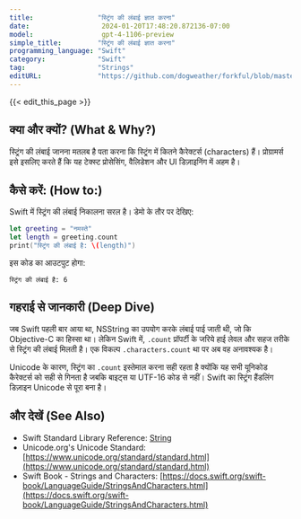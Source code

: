 ```yaml
---
title:                "स्ट्रिंग की लंबाई ज्ञात करना"
date:                  2024-01-20T17:48:20.872136-07:00
model:                 gpt-4-1106-preview
simple_title:         "स्ट्रिंग की लंबाई ज्ञात करना"
programming_language: "Swift"
category:             "Swift"
tag:                  "Strings"
editURL:              "https://github.com/dogweather/forkful/blob/master/content/hi/swift/finding-the-length-of-a-string.md"
---
```


{{< edit_this_page >}}

## क्या और क्यों? (What & Why?)

स्ट्रिंग की लंबाई जानना मतलब है पता करना कि स्ट्रिंग में कितने कैरेक्टर्स (characters) हैं। प्रोग्रामर्स इसे इसलिए करते हैं कि यह टेक्स्ट प्रोसेसिंग, वैलिडेशन और UI डिज़ाइनिंग में अहम है।

## कैसे करें: (How to:)

Swift में स्ट्रिंग की लंबाई निकालना सरल है। डेमो के तौर पर देखिए:

```Swift
let greeting = "नमस्ते"
let length = greeting.count
print("स्ट्रिंग की लंबाई है: \(length)")
```

इस कोड का आउटपुट होगा:

```
स्ट्रिंग की लंबाई है: 6
```

## गहराई से जानकारी (Deep Dive)

जब Swift पहली बार आया था, NSString का उपयोग करके लंबाई पाई जाती थी, जो कि Objective-C का हिस्सा था। लेकिन Swift में, `.count` प्रॉपर्टी के जरिये हाई लेवल और सहज तरीके से स्ट्रिंग की लंबाई मिलती है। एक विकल्प `.characters.count` था पर अब वह अनावश्यक है।

Unicode के कारण, स्ट्रिंग का `.count` इस्तेमाल करना सही रहता है क्योंकि यह सभी यूनिकोड कैरेक्टर्स को सही से गिनता है जबकि बाइट्स या UTF-16 कोड से नहीं। Swift का स्ट्रिंग हैंडलिंग डिज़ाइन Unicode से पूरा बना है।

## और देखें (See Also)

- Swift Standard Library Reference: [String](https://developer.apple.com/documentation/swift/string)
- Unicode.org's Unicode Standard: [https://www.unicode.org/standard/standard.html](https://www.unicode.org/standard/standard.html)
- Swift Book - Strings and Characters: [https://docs.swift.org/swift-book/LanguageGuide/StringsAndCharacters.html](https://docs.swift.org/swift-book/LanguageGuide/StringsAndCharacters.html)